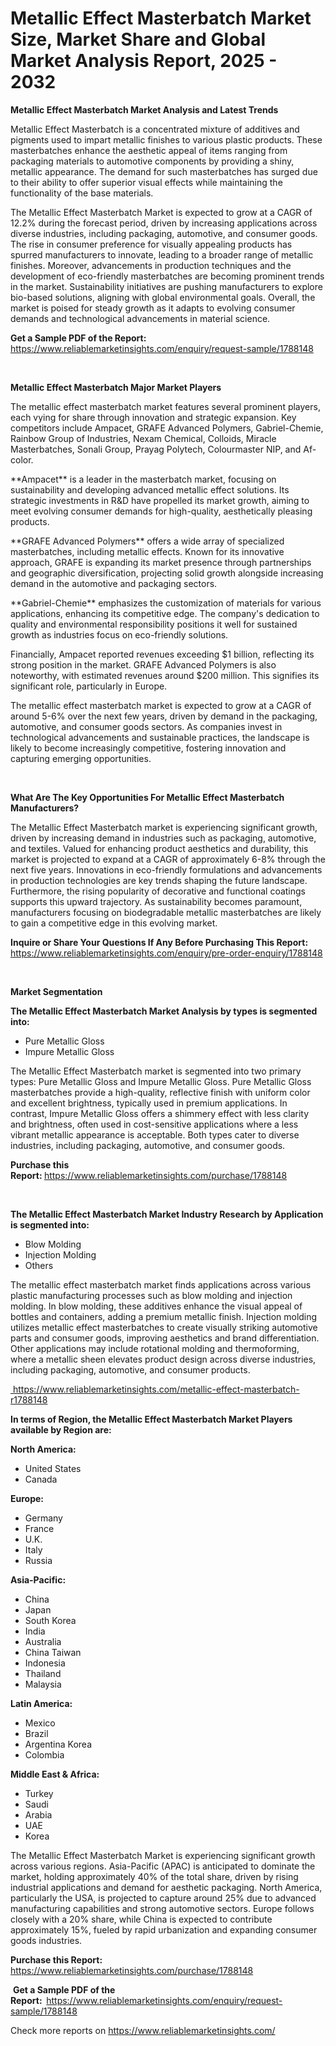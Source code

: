 <p><h1>Metallic Effect Masterbatch Market Size, Market Share and Global Market Analysis Report, 2025 - 2032</h1></p><p><strong>Metallic Effect Masterbatch Market Analysis and Latest Trends</strong></p>
<p><p>Metallic Effect Masterbatch is a concentrated mixture of additives and pigments used to impart metallic finishes to various plastic products. These masterbatches enhance the aesthetic appeal of items ranging from packaging materials to automotive components by providing a shiny, metallic appearance. The demand for such masterbatches has surged due to their ability to offer superior visual effects while maintaining the functionality of the base materials.</p><p>The Metallic Effect Masterbatch Market is expected to grow at a CAGR of 12.2% during the forecast period, driven by increasing applications across diverse industries, including packaging, automotive, and consumer goods. The rise in consumer preference for visually appealing products has spurred manufacturers to innovate, leading to a broader range of metallic finishes. Moreover, advancements in production techniques and the development of eco-friendly masterbatches are becoming prominent trends in the market. Sustainability initiatives are pushing manufacturers to explore bio-based solutions, aligning with global environmental goals. Overall, the market is poised for steady growth as it adapts to evolving consumer demands and technological advancements in material science.</p></p>
<p><strong>Get a Sample PDF of the Report:&nbsp;</strong> <a href="https://www.reliablemarketinsights.com/enquiry/request-sample/1788148?utm_campaign=3295&utm_medium=2&utm_source=Github&utm_content=ia&utm_term=03042025&utm_id=metallic-effect-masterbatch">https://www.reliablemarketinsights.com/enquiry/request-sample/1788148</a></p>
<p>&nbsp;</p>
<p><strong>Metallic Effect Masterbatch Major Market Players</strong></p>
<p><p>The metallic effect masterbatch market features several prominent players, each vying for share through innovation and strategic expansion. Key competitors include Ampacet, GRAFE Advanced Polymers, Gabriel-Chemie, Rainbow Group of Industries, Nexam Chemical, Colloids, Miracle Masterbatches, Sonali Group, Prayag Polytech, Colourmaster NIP, and Af-color.</p><p>**Ampacet** is a leader in the masterbatch market, focusing on sustainability and developing advanced metallic effect solutions. Its strategic investments in R&D have propelled its market growth, aiming to meet evolving consumer demands for high-quality, aesthetically pleasing products. </p><p>**GRAFE Advanced Polymers** offers a wide array of specialized masterbatches, including metallic effects. Known for its innovative approach, GRAFE is expanding its market presence through partnerships and geographic diversification, projecting solid growth alongside increasing demand in the automotive and packaging sectors.</p><p>**Gabriel-Chemie** emphasizes the customization of materials for various applications, enhancing its competitive edge. The company's dedication to quality and environmental responsibility positions it well for sustained growth as industries focus on eco-friendly solutions.</p><p>Financially, Ampacet reported revenues exceeding $1 billion, reflecting its strong position in the market. GRAFE Advanced Polymers is also noteworthy, with estimated revenues around $200 million. This signifies its significant role, particularly in Europe.</p><p>The metallic effect masterbatch market is expected to grow at a CAGR of around 5-6% over the next few years, driven by demand in the packaging, automotive, and consumer goods sectors. As companies invest in technological advancements and sustainable practices, the landscape is likely to become increasingly competitive, fostering innovation and capturing emerging opportunities.</p></p>
<p>&nbsp;</p>
<p><strong>What Are The Key Opportunities For Metallic Effect Masterbatch Manufacturers?</strong></p>
<p><p>The Metallic Effect Masterbatch market is experiencing significant growth, driven by increasing demand in industries such as packaging, automotive, and textiles. Valued for enhancing product aesthetics and durability, this market is projected to expand at a CAGR of approximately 6-8% through the next five years. Innovations in eco-friendly formulations and advancements in production technologies are key trends shaping the future landscape. Furthermore, the rising popularity of decorative and functional coatings supports this upward trajectory. As sustainability becomes paramount, manufacturers focusing on biodegradable metallic masterbatches are likely to gain a competitive edge in this evolving market.</p></p>
<p><strong>Inquire or Share Your Questions If Any Before Purchasing This Report:</strong> <a href="https://www.reliablemarketinsights.com/enquiry/pre-order-enquiry/1788148?utm_campaign=3295&utm_medium=2&utm_source=Github&utm_content=ia&utm_term=03042025&utm_id=metallic-effect-masterbatch">https://www.reliablemarketinsights.com/enquiry/pre-order-enquiry/1788148</a></p>
<p>&nbsp;</p>
<p><strong>Market Segmentation</strong></p>
<p><strong>The Metallic Effect Masterbatch Market Analysis by types is segmented into:</strong></p>
<p><ul><li>Pure Metallic Gloss</li><li>Impure Metallic Gloss</li></ul></p>
<p><p>The Metallic Effect Masterbatch market is segmented into two primary types: Pure Metallic Gloss and Impure Metallic Gloss. Pure Metallic Gloss masterbatches provide a high-quality, reflective finish with uniform color and excellent brightness, typically used in premium applications. In contrast, Impure Metallic Gloss offers a shimmery effect with less clarity and brightness, often used in cost-sensitive applications where a less vibrant metallic appearance is acceptable. Both types cater to diverse industries, including packaging, automotive, and consumer goods.</p></p>
<p><strong>Purchase this Report:&nbsp;</strong><a href="https://www.reliablemarketinsights.com/purchase/1788148?utm_campaign=3295&utm_medium=2&utm_source=Github&utm_content=ia&utm_term=03042025&utm_id=metallic-effect-masterbatch">https://www.reliablemarketinsights.com/purchase/1788148</a></p>
<p>&nbsp;</p>
<p><strong>The Metallic Effect Masterbatch Market Industry Research by Application is segmented into:</strong></p>
<p><ul><li>Blow Molding</li><li>Injection Molding</li><li>Others</li></ul></p>
<p><p>The metallic effect masterbatch market finds applications across various plastic manufacturing processes such as blow molding and injection molding. In blow molding, these additives enhance the visual appeal of bottles and containers, adding a premium metallic finish. Injection molding utilizes metallic effect masterbatches to create visually striking automotive parts and consumer goods, improving aesthetics and brand differentiation. Other applications may include rotational molding and thermoforming, where a metallic sheen elevates product design across diverse industries, including packaging, automotive, and consumer products.</p></p>
<p><a href="https://www.reliablemarketinsights.com/metallic-effect-masterbatch-r1788148?utm_campaign=3295&utm_medium=2&utm_source=Github&utm_content=ia&utm_term=03042025&utm_id=metallic-effect-masterbatch">&nbsp;https://www.reliablemarketinsights.com/metallic-effect-masterbatch-r1788148</a></p>
<p><strong>In terms of Region, the Metallic Effect Masterbatch Market Players available by Region are:</strong></p>
<p>
    <p> <strong> North America: </strong>
        <ul>
            <li>United States</li>
            <li>Canada</li>
        </ul>
        </p> 
    <p> <strong> Europe: </strong>
        <ul>
            <li>Germany</li>
            <li>France</li>
            <li>U.K.</li>
            <li>Italy</li>
            <li>Russia</li>
        </ul>
        </p> 
    <p> <strong> Asia-Pacific: </strong>
        <ul>
            <li>China</li>
            <li>Japan</li>
            <li>South Korea</li>
            <li>India</li>
            <li>Australia</li>
            <li>China Taiwan</li>
            <li>Indonesia</li>
            <li>Thailand</li>
            <li>Malaysia</li>
        </ul>
        </p> 
    <p> <strong> Latin America: </strong>
        <ul>
            <li>Mexico</li>
            <li>Brazil</li>
            <li>Argentina Korea</li>
            <li>Colombia</li>
        </ul>
        </p> 
    <p> <strong> Middle East & Africa: </strong>
        <ul>
            <li>Turkey</li>
            <li>Saudi</li>
            <li>Arabia</li>
            <li>UAE</li>
            <li>Korea</li>
        </ul>
    </p>
    </p>
<p><p>The Metallic Effect Masterbatch Market is experiencing significant growth across various regions. Asia-Pacific (APAC) is anticipated to dominate the market, holding approximately 40% of the total share, driven by rising industrial applications and demand for aesthetic packaging. North America, particularly the USA, is projected to capture around 25% due to advanced manufacturing capabilities and strong automotive sectors. Europe follows closely with a 20% share, while China is expected to contribute approximately 15%, fueled by rapid urbanization and expanding consumer goods industries.</p></p>
<p><strong>Purchase this Report: </strong><a href="https://www.reliablemarketinsights.com/purchase/1788148?utm_campaign=3295&utm_medium=2&utm_source=Github&utm_content=ia&utm_term=03042025&utm_id=metallic-effect-masterbatch">https://www.reliablemarketinsights.com/purchase/1788148</a></p>
<p>&nbsp;<strong>Get a Sample PDF of the Report:&nbsp;&nbsp;</strong><a href="https://www.reliablemarketinsights.com/enquiry/request-sample/1788148?utm_campaign=3295&utm_medium=2&utm_source=Github&utm_content=ia&utm_term=03042025&utm_id=metallic-effect-masterbatch">https://www.reliablemarketinsights.com/enquiry/request-sample/1788148</a></p>
<p><strong></strong></p>
<p>Check more reports on <a href="https://www.reliablemarketinsights.com/?utm_campaign=3295&utm_medium=2&utm_source=Github&utm_content=ia&utm_term=03042025&utm_id=metallic-effect-masterbatch">https://www.reliablemarketinsights.com/</a></p>